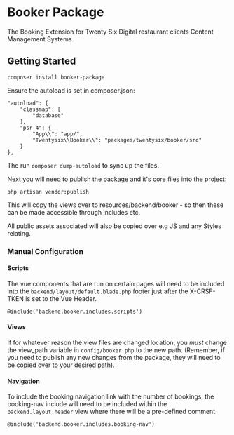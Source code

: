 # Booker Package

The Booking Extension for Twenty Six Digital restaurant clients Content Management Systems.

## Getting Started

`composer install booker-package`

Ensure the autoload is set in composer.json:

```
"autoload": {
    "classmap": [
        "database"
    ],
    "psr-4": {
        "App\\": "app/",
        "Twentysix\\Booker\\": "packages/twentysix/booker/src"
    }
},
```

The run `composer dump-autoload` to sync up the files.

Next you will need to publish the package and it's core files into the project:

`php artisan vendor:publish`

This will copy the views over to resources/backend/booker - so then these can be made accessible through includes etc.

All public assets associated will also be copied over e.g JS and any Styles relating.

### Manual Configuration

#### Scripts

The vue components that are run on certain pages will need to be included into the `backend/layout/default.blade.php` footer just after the X-CRSF-TKEN is set to the Vue Header.

`@include('backend.booker.includes.scripts')`

#### Views

If for whatever reason the view files are changed location, you *must* change the view_path variable in `config/booker.php` to the new path.
(Remember, if you need to publish any new changes from the package, they will need to be copied over to your desired path).

#### Navigation

To include the booking navigation link with the number of bookings, the booking-nav include will need to be included within the `backend.layout.header` view where there will be a pre-defined comment.

`@include('backend.booker.includes.booking-nav')`

